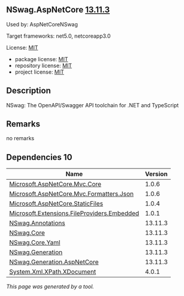 NSwag.AspNetCore [13.11.3](https://www.nuget.org/packages/NSwag.AspNetCore/13.11.3)
--------------------

Used by: AspNetCoreNSwag

Target frameworks: net5.0, netcoreapp3.0

License: [MIT](../../../../licenses/mit) 

- package license: [MIT](https://licenses.nuget.org/MIT) 
- repository license: [MIT](https://github.com/RicoSuter/NSwag.git) 
- project license: [MIT](https://github.com/RicoSuter/NSwag) 

Description
-----------
NSwag: The OpenAPI/Swagger API toolchain for .NET and TypeScript

Remarks
-----------
no remarks


Dependencies 10
-----------

|Name|Version|
|----------|:----|
|[Microsoft.AspNetCore.Mvc.Core](../../../../packages/nuget.org/microsoft.aspnetcore.mvc.core/1.0.6)|1.0.6|
|[Microsoft.AspNetCore.Mvc.Formatters.Json](../../../../packages/nuget.org/microsoft.aspnetcore.mvc.formatters.json/1.0.6)|1.0.6|
|[Microsoft.AspNetCore.StaticFiles](../../../../packages/nuget.org/microsoft.aspnetcore.staticfiles/1.0.4)|1.0.4|
|[Microsoft.Extensions.FileProviders.Embedded](../../../../packages/nuget.org/microsoft.extensions.fileproviders.embedded/1.0.1)|1.0.1|
|[NSwag.Annotations](../../../../packages/nuget.org/nswag.annotations/13.11.3)|13.11.3|
|[NSwag.Core](../../../../packages/nuget.org/nswag.core/13.11.3)|13.11.3|
|[NSwag.Core.Yaml](../../../../packages/nuget.org/nswag.core.yaml/13.11.3)|13.11.3|
|[NSwag.Generation](../../../../packages/nuget.org/nswag.generation/13.11.3)|13.11.3|
|[NSwag.Generation.AspNetCore](../../../../packages/nuget.org/nswag.generation.aspnetcore/13.11.3)|13.11.3|
|[System.Xml.XPath.XDocument](../../../../packages/nuget.org/system.xml.xpath.xdocument/4.0.1)|4.0.1|

*This page was generated by a tool.*